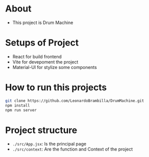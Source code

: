 # About 
- This project is Drum Machine

# Setups of Project
- React for build frontend
- Vite for devepoment the project
- Material-UI for stylize some components

# How to run this projects
```sh
git clone https://github.com/LeonardoBrambilla/DrumMachine.git
npm install
npm run server
```

# Project structure
- `./src/App.jsx`: Is the principal page
- `./src/context`: Are the function and Context of the project 

